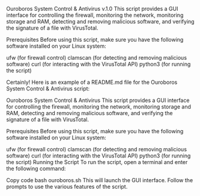 Ouroboros System Control & Antivirus v.1.0
This script provides a GUI interface for controlling the firewall, monitoring the network, monitoring storage and RAM, detecting and removing malicious software, and verifying the signature of a file with VirusTotal.

Prerequisites
Before using this script, make sure you have the following software installed on your Linux system:

ufw (for firewall control)
clamscan (for detecting and removing malicious software)
curl (for interacting with the VirusTotal API)
python3 (for running the script)

Certainly! Here is an example of a README.md file for the Ouroboros System Control & Antivirus script:

Ouroboros System Control & Antivirus
This script provides a GUI interface for controlling the firewall, monitoring the network, monitoring storage and RAM, detecting and removing malicious software, and verifying the signature of a file with VirusTotal.

Prerequisites
Before using this script, make sure you have the following software installed on your Linux system:

ufw (for firewall control)
clamscan (for detecting and removing malicious software)
curl (for interacting with the VirusTotal API)
python3 (for running the script)
Running the Script
To run the script, open a terminal and enter the following command:

Copy code
bash ouroboros.sh
This will launch the GUI interface. Follow the prompts to use the various features of the script.
